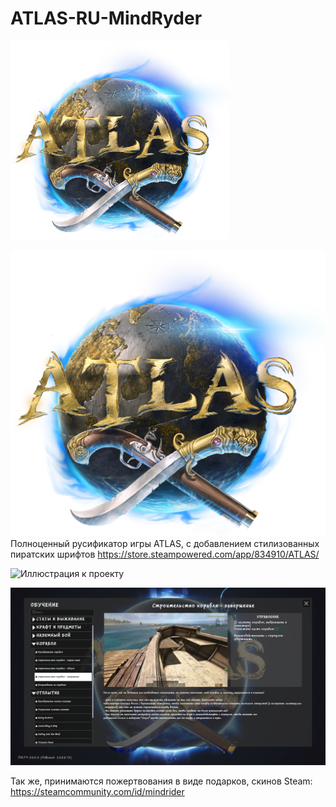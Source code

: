 # ATLAS-RU-MindRyder

<img src="https://github.com/mindryder/ATLAS-RU/raw/main/preview/atlas.png" width="350" alt="Calculate-BMI-and-risk-category" style="max-width: 100%;">

![Image alt](https://github.com/mindryder/ATLAS-RU/raw/main/preview/atlas.png)
Полноценный русификатор игры ATLAS, с добавлением стилизованных пиратских шрифтов
https://store.steampowered.com/app/834910/ATLAS/

![Иллюстрация к проекту](https://i.imgur.com/4tSx6Vk.jpeg)

![Image alt](https://github.com/mindryder/ATLAS-RU/raw/main/preview/1.png)


Так же, принимаются пожертвования в виде подарков, скинов Steam:
https://steamcommunity.com/id/mindrider
